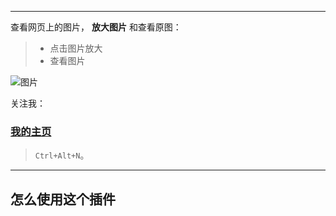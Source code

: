 ------
查看网页上的图片， **放大图片**  和查看原图：

> * 点击图片放大
> * 查看图片

![图片](https://www.zybuluo.com/static/img/logo.png)

关注我：

### [我的主页](https://www.baidu.com)

>  `Ctrl+Alt+N`。

------

## 怎么使用这个插件